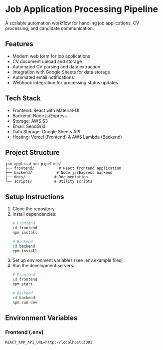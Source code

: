 # Job Application Processing Pipeline

A scalable automation workflow for handling job applications, CV processing, and candidate communication.

## Features

- Modern web form for job applications
- CV document upload and storage
- Automated CV parsing and data extraction
- Integration with Google Sheets for data storage
- Automated email notifications
- Webhook integration for processing status updates

## Tech Stack

- Frontend: React with Material-UI
- Backend: Node.js/Express
- Storage: AWS S3
- Email: SendGrid
- Data Storage: Google Sheets API
- Hosting: Vercel (Frontend) & AWS Lambda (Backend)

## Project Structure

```
job-application-pipeline/
├── frontend/           # React frontend application
├── backend/           # Node.js/Express backend
├── docs/             # Documentation
└── scripts/          # Utility scripts
```

## Setup Instructions

1. Clone the repository
2. Install dependencies:
   ```bash
   # Frontend
   cd frontend
   npm install

   # Backend
   cd backend
   npm install
   ```
3. Set up environment variables (see .env.example files)
4. Run the development servers:
   ```bash
   # Frontend
   cd frontend
   npm start

   # Backend
   cd backend
   npm run dev
   ```

## Environment Variables

### Frontend (.env)
```
REACT_APP_API_URL=http://localhost:3001
```

